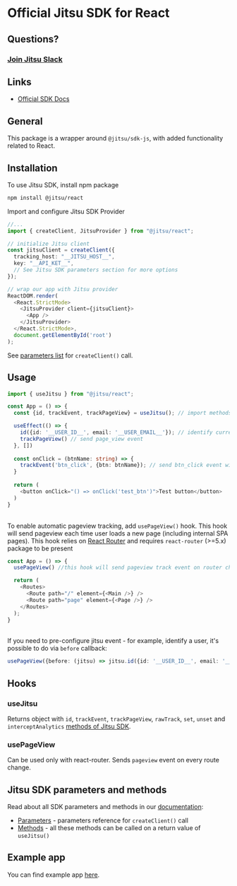 # Official Jitsu SDK for React

## Questions?

### [Join Jitsu Slack](https://jitsu.com/slack)

## Links

- [Official SDK Docs](https://jitsu.com/docs/sending-data/js-sdk)

## General

This package is a wrapper around `@jitsu/sdk-js`, with added functionality related to React.

## Installation

To use Jitsu SDK, install npm package

```bash
npm install @jitsu/react
```

Import and configure Jitsu SDK Provider

```typescript jsx
//...
import { createClient, JitsuProvider } from "@jitsu/react";

// initialize Jitsu client
const jitsuClient = createClient({
  tracking_host: "__JITSU_HOST__",
  key: "__API_KET__",
  // See Jitsu SDK parameters section for more options
});

// wrap our app with Jitsu provider
ReactDOM.render(
  <React.StrictMode>
    <JitsuProvider client={jitsuClient}>
      <App />
    </JitsuProvider>
  </React.StrictMode>,
  document.getElementById('root')
);
```
See [parameters list](https://jitsu.com/docs/sending-data/js-sdk/parameters-reference) for `createClient()` call.

## Usage

```typescript jsx
import { useJitsu } from "@jitsu/react";

const App = () => {
  const {id, trackEvent, trackPageView} = useJitsu(); // import methods from useJitsu hook

  useEffect(() => {
    id({id: '__USER_ID__', email: '__USER_EMAIL__'}); // identify current user for all track events
    trackPageView() // send page_view event
  }, [])
  
  const onClick = (btnName: string) => {
    trackEvent('btn_click', {btn: btnName}); // send btn_click event with button name payload on click
  }
  
  return (
    <button onClick="() => onClick('test_btn')">Test button</button>
  )
}
```
\
To enable automatic pageview tracking, add `usePageView()` hook. This hook will send pageview each time
user loads a new page (including internal SPA pages). This hook relies on [React Router](https://reactrouter.com/) and
requires `react-router` (>=5.x) package to be present
```typescript jsx
const App = () => {
  usePageView() //this hook will send pageview track event on router change

  return (
    <Routes>
      <Route path="/" element={<Main />} />
      <Route path="page" element={<Page />} />
    </Routes>
  );
}
```
\
If you need to pre-configure jitsu event - for example, identify a user, it's possible to do via `before` callback:
```typescript
usePageView({before: (jitsu) => jitsu.id({id: '__USER_ID__', email: '__USER_EMAIL__'})})
```

## Hooks

### useJitsu

Returns object with `id`, `trackEvent`, `trackPageView`, `rawTrack`, `set`, `unset` and `interceptAnalytics` [methods of Jitsu SDK](https://jitsu.com/docs/sending-data/js-sdk/methods-reference).

### usePageView

Can be used only with react-router. Sends `pageview` event on every route change.

## Jitsu SDK parameters and methods

Read about all SDK parameters and methods in our [documentation](https://jitsu.com/docs/sending-data/js-sdk):

* [Parameters](https://jitsu.com/docs/sending-data/js-sdk/parameters-reference) - parameters reference for `createClient()` call
* [Methods](https://jitsu.com/docs/sending-data/js-sdk/methods-reference) - all these methods can be called on a return value of `useJitsu()`

## Example app

You can find example app [here](https://github.com/jitsucom/jitsu-js/tree/master/examples/angular-app).
